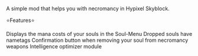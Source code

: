 A simple mod that helps you with necromancy in Hypixel Skyblock.

⭐Features⭐

Displays the mana costs of your souls in the Soul-Menu
Dropped souls have nametags
Confirmation button when removing your soul from necromancy weapons
Intelligence optimizer module
